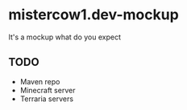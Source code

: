 # mistercow1.dev-mockup

It's a mockup what do you expect

## TODO

* Maven repo
* Minecraft server
* Terraria servers
